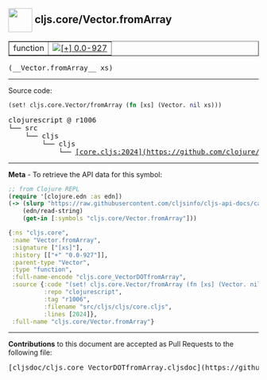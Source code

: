 ## <img width="48px" valign="middle" src="http://i.imgur.com/Hi20huC.png"> cljs.core/Vector.fromArray

 <table border="1">
<tr>

<td>function</td>
<td><a href="https://github.com/cljsinfo/cljs-api-docs/tree/0.0-927"><img valign="middle" alt="[+] 0.0-927" src="https://img.shields.io/badge/+-0.0--927-lightgrey.svg"></a> </td>
</tr>
</table>

 <samp>
(__Vector.fromArray__ xs)<br>
</samp>

---





Source code:

```clj
(set! cljs.core.Vector/fromArray (fn [xs] (Vector. nil xs)))
```

 <pre>
clojurescript @ r1006
└── src
    └── cljs
        └── cljs
            └── <ins>[core.cljs:2024](https://github.com/clojure/clojurescript/blob/r1006/src/cljs/cljs/core.cljs#L2024)</ins>
</pre>


---

__Meta__ - To retrieve the API data for this symbol:

```clj
;; from Clojure REPL
(require '[clojure.edn :as edn])
(-> (slurp "https://raw.githubusercontent.com/cljsinfo/cljs-api-docs/catalog/cljs-api.edn")
    (edn/read-string)
    (get-in [:symbols "cljs.core/Vector.fromArray"]))
```

```clj
{:ns "cljs.core",
 :name "Vector.fromArray",
 :signature ["[xs]"],
 :history [["+" "0.0-927"]],
 :parent-type "Vector",
 :type "function",
 :full-name-encode "cljs.core_VectorDOTfromArray",
 :source {:code "(set! cljs.core.Vector/fromArray (fn [xs] (Vector. nil xs)))",
          :repo "clojurescript",
          :tag "r1006",
          :filename "src/cljs/cljs/core.cljs",
          :lines [2024]},
 :full-name "cljs.core/Vector.fromArray"}

```

---

__Contributions__ to this document are accepted as Pull Requests to the following file:

 <pre>
[cljsdoc/cljs.core_VectorDOTfromArray.cljsdoc](https://github.com/cljsinfo/cljs-api-docs/blob/master/cljsdoc/cljs.core_VectorDOTfromArray.cljsdoc)
</pre>


